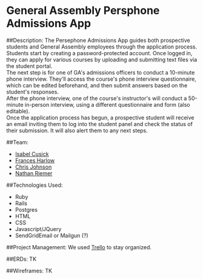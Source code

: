 # General Assembly Persphone Admissions App

##Description:
The Persephone Admissions App guides both prospective students and General Assembly employees through the application process. Students start by creating a password-protected account. Once logged in, they can apply for various courses by uploading and submitting text files via the student portal. 
<br>
The next step is for one of GA's admissions officers to conduct a 10-minute phone interview. They'll access the course's phone interview questionnaire, which can be edited beforehand, and then submit answers based on the student's responses.
<br>
After the phone interview, one of the course's instructor's will conduct a 50-minute in-person interview, using a different questionnaire and form (also editable).
<br>
Once the application process has begun, a prospective student will receive an email inviting them to log into the student panel and check the status of their submission. It will also alert them to any next steps. 

##Team:
- [Isabel Cusick](https://github.com/icusick)
- [Frances Harlow](https://github.com/francesharlow)
- [Chris Johnson](https://github.com/ChristopherJohnson25)
- [Nathan Riemer](https://github.com/NathanRiemer)

##Technologies Used:
- Ruby
- Rails
- Postgres
- HTML
- CSS
- Javascript/JQuery
- SendGridEmail or Mailgun (?)

##Project Management:
We used [Trello](https://trello.com/b/FQhVfIbj) to stay organized. 

##ERDs:
TK

##Wireframes:
TK
